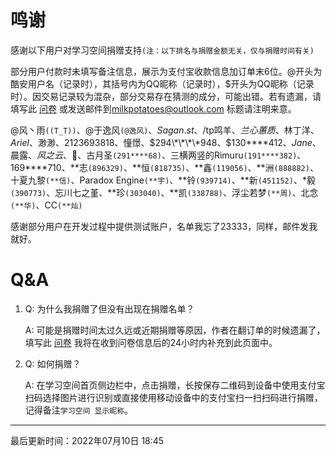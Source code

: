 # 鸣谢

感谢以下用户对学习空间捐赠支持`(注：以下排名与捐赠金额无关，仅与捐赠时间有关)`

部分用户付款时未填写备注信息，展示为支付宝收款信息加订单末6位。@开头为酷安用户名（记录时），其括号内为QQ昵称（记录时），$开头为QQ昵称（记录时）。因交易记录较为混杂，部分交易存在猜测的成分，可能出错。若有遗漏，请填写此 [问卷](https://f.wps.cn/w/uqvSVNfM/) 或发送邮件到[milkpotatoes@outlook.com](mailto:milkpotatoes@outlook.com) 标题请注明来意。

@风丶雨`((T_T))`、@于逸风`(@逸风)`、$Sagan.st、$/tp鸣羊、$兰心蕙质、$林丁洋、$Ariel、$渺渺、$2123693818、$憧憬、$294\*\*\*\*948、$130\*\*\*\*412、$Jane、$晨露、$风之云、$󾓭、古月圣`(291****68)`、三横两竖的Rimuru`(191****382)`、169\*\*\*\*710、\*\*志`(896329)`、\*\*恒`(818735)`、\*\*鑫`(119056)`、\*\*洲`(888882)`、十夏九黎`(**信)`、Paradox Engine`(**宇)`、\*\*铃`(939714)`、\*\*新`(451152)`、\*毅`(390773)`、忘川七之堇、\*\*珍`(303040)`、\*\*凯`(338788)`、浮尘若梦`(**周)`、北念`(**华)`、CC`(**灿)`

感谢部分用户在开发过程中提供测试账户，名单我忘了23333，同样，邮件发我就好。

# Q&A

1. Q: 为什么我捐赠了但没有出现在捐赠名单？

    A: 可能是捐赠时间太过久远或近期捐赠等原因，作者在翻订单的时候遗漏了，填写此 [问卷](https://f.wps.cn/w/uqvSVNfM/) 我将在收到问卷信息后的24小时内补充到此页面中。

2. Q: 如何捐赠？

    A: 在学习空间首页侧边栏中，点击捐赠，长按保存二维码到设备中使用支付宝扫码选择图片进行识别或直接使用移动设备中的支付宝扫一扫扫码进行捐赠，记得备注`学习空间 显示昵称`。

---

最后更新时间：2022年07月10日 18:45